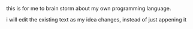 this is for me to brain storm about my own programming language.

i will edit the existing text as my idea changes, instead of just appening it
